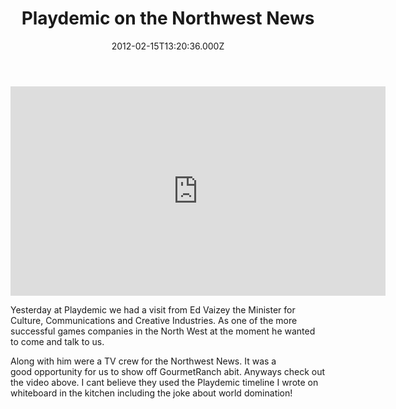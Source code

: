 ﻿---
coverImage: /images/fallback-post-header.png
date: "2012-02-15T13:20:36.000Z"
tags:
  - business
  - news
  - playdemic
  - tv
title: Playdemic on the Northwest News
oldUrl: /business/playdemic-on-the-northwest-news
---

<iframe width="600" height="335" src="https://www.youtube.com/embed/TjMnDQw4zqI" frameborder="0" allowfullscreen></iframe>

Yesterday at Playdemic we had a visit from Ed Vaizey the Minister for Culture, Communications and Creative Industries. As one of the more successful games companies in the North West at the moment he wanted to come and talk to us.

<!-- more -->

Along with him were a TV crew for the Northwest News. It was a good opportunity for us to show off GourmetRanch abit. Anyways check out the video above. I cant believe they used the Playdemic timeline I wrote on whiteboard in the kitchen including the joke about world domination!
